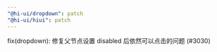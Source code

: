 ```yaml
---
"@hi-ui/dropdown": patch
"@hi-ui/hiui": patch
---
```


fix(dropdown): 修复父节点设置 disabled 后依然可以点击的问题 (#3030)
